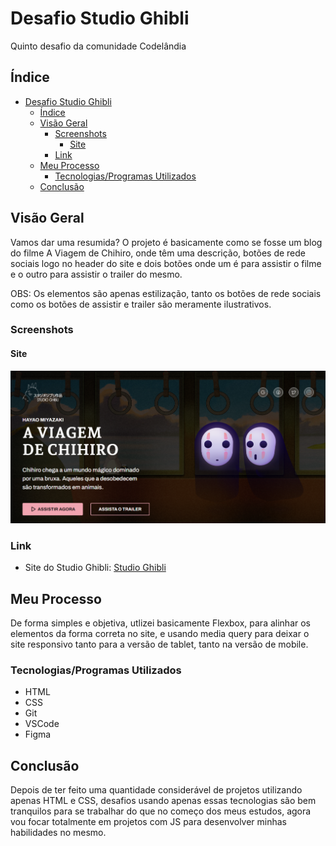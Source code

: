 # Desafio Studio Ghibli

Quinto desafio da comunidade Codelândia

## Índice
- [Desafio Studio Ghibli](#desafio-studio-ghibli)
  - [Índice](#índice)
  - [Visão Geral](#visão-geral)
    - [Screenshots](#screenshots)
      - [Site](#site)
    - [Link](#link)
  - [Meu Processo](#meu-processo)
    - [Tecnologias/Programas Utilizados](#tecnologiasprogramas-utilizados)
  - [Conclusão](#conclusão)

## Visão Geral 

Vamos dar uma resumida? O projeto é basicamente como se fosse um blog do filme A Viagem de Chihiro, onde têm uma descrição, botões de rede sociais logo no header do site e dois botões onde um é para assistir o filme e o outro para assistir o trailer do mesmo.

OBS: Os elementos são apenas estilização, tanto os botões de rede sociais como os botões de assistir e trailer são meramente ilustrativos.

### Screenshots

#### Site

![](./src/screenshots/desktop-preview.png)

### Link

- Site do Studio Ghibli: [Studio Ghibli](https://desafio-studio-ghibli.vercel.app)

## Meu Processo
De forma simples e objetiva, utlizei basicamente Flexbox, para alinhar os elementos da forma correta no site, e usando media query para deixar o site responsivo tanto para a versão de tablet, tanto na versão de mobile.

### Tecnologias/Programas Utilizados

- HTML
- CSS
- Git
- VSCode
- Figma

## Conclusão

Depois de ter feito uma quantidade considerável de projetos utilizando apenas HTML e CSS, desafios usando apenas essas tecnologias são bem tranquilos para se trabalhar do que no começo dos meus estudos, agora vou focar totalmente em projetos com JS para desenvolver minhas habilidades no mesmo.
